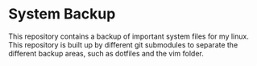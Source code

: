 # System Backup

This repository contains a backup of important system files for my linux.
This repository is built up by different git submodules to separate the different backup areas,
such as dotfiles and the vim folder.
